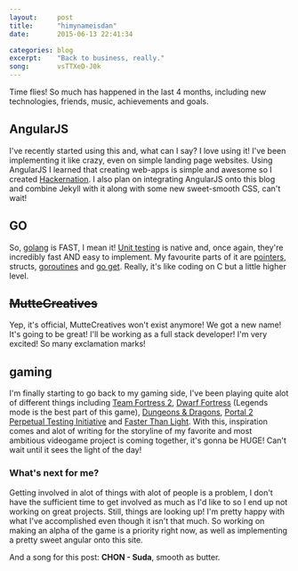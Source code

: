 ```yaml
---
layout:     post
title:      "himynameisdan"
date:       2015-06-13 22:41:34

categories: blog
excerpt:    "Back to business, really."
song:       vsTTXeD-J0k
---
```


Time flies! So much has happened in the last 4 months, including new technologies, friends, music, achievements and goals.

## AngularJS
I've recently started using this and, what can I say? I love using it! I've been implementing it like crazy, even on simple landing page websites. Using AngularJS I learned that creating web-apps is simple and awesome so I created [Hackernation](https://github.com/dancmj/hackernation). I also plan on integrating AngularJS onto this blog and combine Jekyll with it along with some new sweet-smooth CSS, can't wait!

## GO
So, [golang](https://golang.org/) is FAST, I mean it! [Unit testing](http://golang.org/pkg/testing/) is native and, once again, they're incredibly fast AND easy to implement. My favourite parts of it are [pointers](https://tour.golang.org/moretypes/1), structs, [goroutines](https://gobyexample.com/goroutines) and [go get](https://golang.org/doc/code.html#remote). Really, it's like coding on C but a little higher level.

## <s>MutteCreatives</s>
Yep, it's official, MutteCreatives won't exist anymore! We got a new name! It's going to be great! I'll be working as a full stack developer! I'm very excited! So many exclamation marks!

## gaming
I'm finally starting to go back to my gaming side, I've been playing quite alot of different things including [Team Fortress 2](http://www.teamfortress.com/), [Dwarf Fortress](http://www.bay12games.com/dwarves/) (Legends mode is the best part of this game), [Dungeons & Dragons](https://www.wikiwand.com/en/Dungeons_%26_Dragons), [Portal 2 Perpetual Testing Initiative](http://www.thinkwithportals.com/) and [Faster Than Light](http://www.ftlgame.com/). With this, inspiration comes and alot of writing for the storyline of my favorite and most ambitious videogame project is coming together, it's gonna be HUGE! Can't wait until it sees the light of the day!

### What's next for me?
Getting involved in alot of things with alot of people is a problem, I don't have the sufficient time to get involved as much as I'd like to so I end up not working on great projects. Still, things are looking up! I'm pretty happy with what I've accomplished even though it isn't that much. So working on making an alpha of the game is a priority right now, as well as implementing a pretty sweet angular onto this site.

And a song for this post: **CHON - Suda**, smooth as butter.
